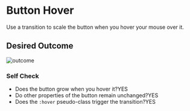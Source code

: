 # Button Hover

Use a transition to scale the button when you hover your mouse over it.

## Desired Outcome

![outcome](./desired-outcome.gif)

### Self Check
- Does the button grow when you hover it?YES
- Do other properties of the button remain unchanged?YES
- Does the `:hover` pseudo-class trigger the transition?YES
